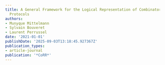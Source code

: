 ```yaml
---
title: A General Framework for the Logical Representation of Combinatorial Exchange
  Protocols
authors:
- Munyque Mittelmann
- Sylvain Bouveret
- Laurent Perrussel
date: '2021-01-01'
publishDate: '2025-09-03T13:18:45.927367Z'
publication_types:
- article-journal
publication: '*CoRR*'
---
```

